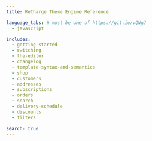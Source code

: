 ```yaml
---
title: ReCharge Theme Engine Reference

language_tabs: # must be one of https://git.io/vQNgJ
  - javascript

includes:
  - getting-started
  - switching
  - the-editor
  - changelog
  - template-syntax-and-semantics
  - shop
  - customers
  - addresses
  - subscriptions
  - orders
  - search
  - delivery-schedule
  - discounts
  - filters

search: true
---
```

